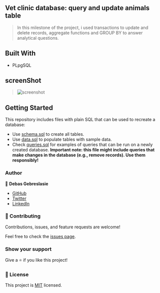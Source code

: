 ## Vet clinic database: query and update animals table

>In this milestone of the project, i used transactions to update and delete records, aggregate functions and GROUP BY to answer analytical questions.

## Built With

- PLpgSQL

## screenShot
 >![screenshot](https://i.postimg.cc/vTTtG3W9/vet-clinic-2022-03-29-14-59.png)

## Getting Started

This repository includes files with plain SQL that can be used to recreate a database:

- Use [schema.sql](./schema.sql) to create all tables.
- Use [data.sql](./data.sql) to populate tables with sample data.
- Check [queries.sql](./queries.sql) for examples of queries that can be run on a newly created database. **Important note: this file might include queries that make changes in the database (e.g., remove records). Use them responsibly!**

### Author

👤 **Debas Gebreslasie**

- [GitHub](https://github.com/Debas-31)
- [Twitter](https://twitter.com/DEBSH76956492)
- [LinkedIn](https://www.linkedin.com/in/debas-gebrengus)

### 🤝 Contributing

Contributions, issues, and feature requests are welcome!

Feel free to check the [issues page](https://github.com/Debas-31/vet_clinic/issues).

### Show your support

Give a ⭐️ if you like this project!

### 📝 License

This project is [MIT](./MIT.md) licensed.
